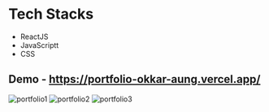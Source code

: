# Tech Stacks

- ReactJS
- JavaScriptt
- CSS

## Demo - https://portfolio-okkar-aung.vercel.app/

![portfolio1](https://github.com/Okkar25/Portfolio-Website/assets/118409114/1d102af9-d205-4537-8197-7c9bfa791d50)
![portfolio2](https://github.com/Okkar25/Portfolio-Website/assets/118409114/0abee635-21be-4bf3-8626-8139b6df3884)
![portfolio3](https://github.com/Okkar25/Portfolio-Website/assets/118409114/69d839ed-210a-4c37-9b5e-0230f569f6b3)